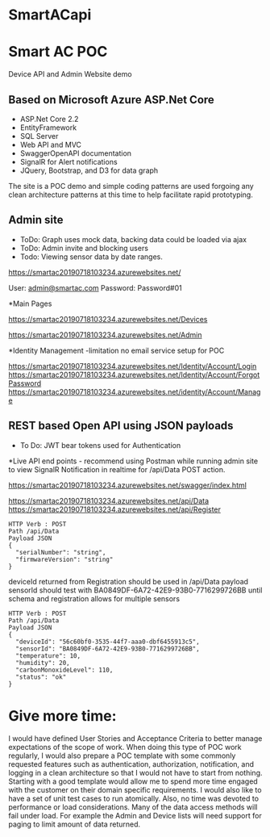 # SmartACapi
# Smart AC POC

Device API and Admin Website demo

## Based on Microsoft Azure ASP.Net Core
* ASP.Net Core 2.2
* EntityFramework 
* SQL Server
* Web API and MVC
* SwaggerOpenAPI documentation
* SignalR for Alert notifications
* JQuery, Bootstrap, and D3 for data graph


The site is a POC demo and simple coding patterns are used forgoing any clean architecture patterns at this time to help facilitate rapid prototyping.

## Admin site
* ToDo: Graph uses mock data, backing data could be loaded via ajax
* ToDo: Admin invite and blocking users
* Todo: Viewing sensor data by date ranges.

https://smartac20190718103234.azurewebsites.net/

User: admin@smartac.com
Password: Password#01

*Main Pages

https://smartac20190718103234.azurewebsites.net/Devices

https://smartac20190718103234.azurewebsites.net/Admin

*Identity Management -limitation no email service setup for POC

https://smartac20190718103234.azurewebsites.net/Identity/Account/Login
https://smartac20190718103234.azurewebsites.net/Identity/Account/ForgotPassword
https://smartac20190718103234.azurewebsites.net/identity/Account/Manage


## REST based Open API using JSON payloads
* To Do: JWT bear tokens used for Authentication

*Live API end points - recommend using Postman while running admin site to view SignalR Notification in realtime for /api/Data POST action.


https://smartac20190718103234.azurewebsites.net/swagger/index.html

https://smartac20190718103234.azurewebsites.net/api/Data
https://smartac20190718103234.azurewebsites.net/api/Register

```
HTTP Verb : POST
Path /api/Data
Payload JSON
{
  "serialNumber": "string",
  "firmwareVersion": "string"
}
```
deviceId returned from Registration should be used in /api/Data payload
sensorId should test with BA0849DF-6A72-42E9-93B0-7716299726BB
until schema and registration allows for multiple sensors
```
HTTP Verb : POST
Path /api/Data
Payload JSON
{
  "deviceId": "56c60bf0-3535-44f7-aaa0-dbf6455913c5",
  "sensorId": "BA0849DF-6A72-42E9-93B0-7716299726BB",
  "temperature": 10,
  "humidity": 20,
  "carbonMonoxideLevel": 110,
  "status": "ok"
}
```
# Give more time:
I would have defined User Stories and Acceptance Criteria to better manage expectations of the scope of work. When doing this type of POC work regularly, I would also prepare a POC template with some commonly requested features such as authentication, authorization, notification, and logging in a clean architecture so that I would not have to start from nothing.  Starting with a good template would allow me to spend more time engaged with the customer on their domain specific requirements. I would also like to have a set of unit test cases to run atomically. Also, no time was devoted to performance or load considerations.  Many of the data access methods will fail under load. For example the Admin and Device lists will need support for paging to limit amount of data returned.
